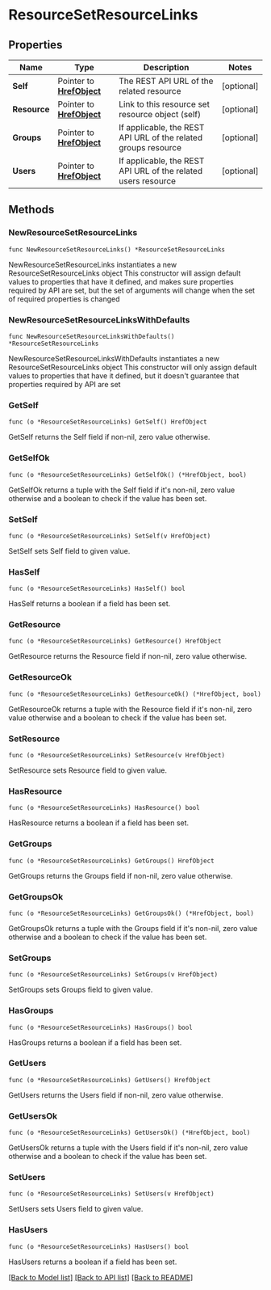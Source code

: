 # ResourceSetResourceLinks

## Properties

Name | Type | Description | Notes
------------ | ------------- | ------------- | -------------
**Self** | Pointer to [**HrefObject**](HrefObject.md) | The REST API URL of the related resource | [optional] 
**Resource** | Pointer to [**HrefObject**](HrefObject.md) | Link to this resource set resource object (self) | [optional] 
**Groups** | Pointer to [**HrefObject**](HrefObject.md) | If applicable, the REST API URL of the related groups resource | [optional] 
**Users** | Pointer to [**HrefObject**](HrefObject.md) | If applicable, the REST API URL of the related users resource | [optional] 

## Methods

### NewResourceSetResourceLinks

`func NewResourceSetResourceLinks() *ResourceSetResourceLinks`

NewResourceSetResourceLinks instantiates a new ResourceSetResourceLinks object
This constructor will assign default values to properties that have it defined,
and makes sure properties required by API are set, but the set of arguments
will change when the set of required properties is changed

### NewResourceSetResourceLinksWithDefaults

`func NewResourceSetResourceLinksWithDefaults() *ResourceSetResourceLinks`

NewResourceSetResourceLinksWithDefaults instantiates a new ResourceSetResourceLinks object
This constructor will only assign default values to properties that have it defined,
but it doesn't guarantee that properties required by API are set

### GetSelf

`func (o *ResourceSetResourceLinks) GetSelf() HrefObject`

GetSelf returns the Self field if non-nil, zero value otherwise.

### GetSelfOk

`func (o *ResourceSetResourceLinks) GetSelfOk() (*HrefObject, bool)`

GetSelfOk returns a tuple with the Self field if it's non-nil, zero value otherwise
and a boolean to check if the value has been set.

### SetSelf

`func (o *ResourceSetResourceLinks) SetSelf(v HrefObject)`

SetSelf sets Self field to given value.

### HasSelf

`func (o *ResourceSetResourceLinks) HasSelf() bool`

HasSelf returns a boolean if a field has been set.

### GetResource

`func (o *ResourceSetResourceLinks) GetResource() HrefObject`

GetResource returns the Resource field if non-nil, zero value otherwise.

### GetResourceOk

`func (o *ResourceSetResourceLinks) GetResourceOk() (*HrefObject, bool)`

GetResourceOk returns a tuple with the Resource field if it's non-nil, zero value otherwise
and a boolean to check if the value has been set.

### SetResource

`func (o *ResourceSetResourceLinks) SetResource(v HrefObject)`

SetResource sets Resource field to given value.

### HasResource

`func (o *ResourceSetResourceLinks) HasResource() bool`

HasResource returns a boolean if a field has been set.

### GetGroups

`func (o *ResourceSetResourceLinks) GetGroups() HrefObject`

GetGroups returns the Groups field if non-nil, zero value otherwise.

### GetGroupsOk

`func (o *ResourceSetResourceLinks) GetGroupsOk() (*HrefObject, bool)`

GetGroupsOk returns a tuple with the Groups field if it's non-nil, zero value otherwise
and a boolean to check if the value has been set.

### SetGroups

`func (o *ResourceSetResourceLinks) SetGroups(v HrefObject)`

SetGroups sets Groups field to given value.

### HasGroups

`func (o *ResourceSetResourceLinks) HasGroups() bool`

HasGroups returns a boolean if a field has been set.

### GetUsers

`func (o *ResourceSetResourceLinks) GetUsers() HrefObject`

GetUsers returns the Users field if non-nil, zero value otherwise.

### GetUsersOk

`func (o *ResourceSetResourceLinks) GetUsersOk() (*HrefObject, bool)`

GetUsersOk returns a tuple with the Users field if it's non-nil, zero value otherwise
and a boolean to check if the value has been set.

### SetUsers

`func (o *ResourceSetResourceLinks) SetUsers(v HrefObject)`

SetUsers sets Users field to given value.

### HasUsers

`func (o *ResourceSetResourceLinks) HasUsers() bool`

HasUsers returns a boolean if a field has been set.


[[Back to Model list]](../README.md#documentation-for-models) [[Back to API list]](../README.md#documentation-for-api-endpoints) [[Back to README]](../README.md)


